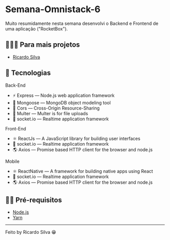 <h1>
  Semana-Omnistack-6
</h1>

<p>
 Muito resumidamente nesta semana desenvolvi o Backend e Frontend de uma aplicação ("RocketBox").
</p>

## 👨🏼‍💻 Para mais projetos 

- [Ricardo Silva](https://github.com/ricardobron)

## 🚀 Tecnologias

Back-End

- ⚡ Express — Node.js web application framework
- 💾 Mongoose — MongoDB object modeling tool 
- 🚫 Cors — Cross-Origin Resource-Sharing
- 📂 Multer — Multer is for file uploads
- 📲 socket.io — Realtime application framework 
  

Front-End

- ⚛️ ReactJs — A JavaScript library for building user interfaces
- 📲 socket.io — Realtime application framework 
- 🌎 Axios — Promise based HTTP client for the browser and node.js

Mobile

- ⚛️ ReactNative — A framework for building native apps using React
- 📲 socket.io — Realtime application framework 
- 🌎 Axios — Promise based HTTP client for the browser and node.js




## ✋🏻 Pré-requisitos

- [Node.js](https://nodejs.org/en/)
- [Yarn](https://yarnpkg.com/pt-BR/docs/install)

---

Feito by Ricardo Silva 😁
